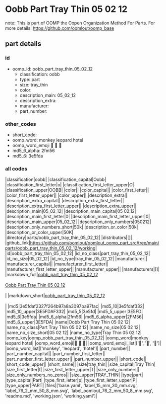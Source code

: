 # Oobb Part Tray Thin 05 02 12  

note: This is part of OOMP the Oopen Organization Method For Parts. For more details: https://github.com/oomlout/oomp_base

##  part details





### id
* oomp_id: oobb_part_tray_thin_05_02_12
  * classification: oobb
  * type: part
  * size: tray_thin
  * color: 
  * description_main: 05_02_12
  * description_extra: 
  * manufacturer: 
  * part_number: 

### other_codes
* short_code: 
* oomp_word: monkey leopard hotel
* oomp_word_emoji :monkey: :leopard: :hotel:
* md5_6_alpha: 2fm56
* md5_6: 3e5fda

### all codes 
|classification|oobb|
|classification_capital|Oobb|
|classification_first_letter|o|
|classification_first_letter_upper|O|
|classification_upper|OOBB|
|color||
|color_capital||
|color_first_letter||
|color_first_letter_upper||
|color_upper||
|description_extra||
|description_extra_capital||
|description_extra_first_letter||
|description_extra_first_letter_upper||
|description_extra_upper||
|description_main|05_02_12|
|description_main_capital|05 02.12|
|description_main_first_letter|0|
|description_main_first_letter_upper|0|
|description_main_upper|05_02_12|
|description_only_numbers|050212|
|description_only_numbers_short|50k|
|description_or_color|50k|
|description_or_color_upper|50K|
|directory|parts/oobb_part_tray_thin_05_02_12|
|distributors|[]|
|github_link|https://github.com/oomlout/oomlout_oomp_part_src/tree/main/parts/oobb_part_tray_thin_05_02_12/working|
|id|oobb_part_tray_thin_05_02_12|
|id_no_class|part_tray_thin_05_02_12|
|id_no_size|05_02_12|
|id_no_type|tray_thin_05_02_12|
|manufacturer||
|manufacturer_capital||
|manufacturer_first_letter||
|manufacturer_first_letter_upper||
|manufacturer_upper||
|manufacturers|[]|
|markdown_full|[oobb_part_tray_thin_05_02_12](https://github.com/oomlout/oomlout_oomp_part_src/tree/main/parts/oobb_part_tray_thin_05_02_12/working)<br>[](https://github.com/oomlout/oomlout_oomp_part_src/tree/main/parts/oobb_part_tray_thin_05_02_12/working)<br>[Oobb Part Tray Thin 05 02 12](https://github.com/oomlout/oomlout_oomp_part_src/tree/main/parts/oobb_part_tray_thin_05_02_12/working)<br><br>|
|markdown_short|[oobb_part_tray_thin_05_02_12](https://github.com/oomlout/oomlout_oomp_part_src/tree/main/parts/oobb_part_tray_thin_05_02_12/working)<br><br>|
|md5|3e5fdaf3327f264b97a8a3097ba97fac|
|md5_10|3e5fdaf332|
|md5_10_upper|3E5FDAF332|
|md5_5|3e5fd|
|md5_5_upper|3E5FD|
|md5_6|3e5fda|
|md5_6_alpha|2fm56|
|md5_6_alpha_upper|2FM56|
|md5_6_upper|3E5FDA|
|name|Oobb Part Tray Thin 05 02 12|
|name_no_class|Part Tray Thin 05 02 12|
|name_no_size|05 02 12|
|name_no_size_short|05 02 12|
|name_no_type|Tray Thin 05 02 12|
|oomp_key|oomp_oobb_part_tray_thin_05_02_12|
|oomp_word|monkey leopard hotel|
|oomp_word_emoji|:monkey: :leopard: :hotel:|
|oomp_word_emoji_list|[':monkey:', ':leopard:', ':hotel:']|
|oomp_word_list|['monkey', 'leopard', 'hotel']|
|part_number||
|part_number_capital||
|part_number_first_letter||
|part_number_first_letter_upper||
|part_number_upper||
|short_code||
|short_code_upper||
|short_name||
|size|tray_thin|
|size_capital|Tray Thin|
|size_first_letter|t|
|size_first_letter_upper|T|
|size_only_numbers||
|size_only_numbers_no_zeros||
|size_upper|TRAY_THIN|
|type|part|
|type_capital|Part|
|type_first_letter|p|
|type_first_letter_upper|P|
|type_upper|PART|
|files|['base.yaml', 'label_15_mm_30_mm.svg', 'label_76_2_mm_50_8_mm.svg', 'label_oomlout_76_2_mm_50_8_mm.svg', 'readme.md', 'working.json', 'working.yaml']|
